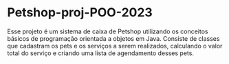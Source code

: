 # Petshop-proj-POO-2023
Esse projeto é um sistema de caixa de Petshop utilizando os conceitos básicos de programação orientada a objetos em Java. Consiste de classes que cadastram os pets e os serviços a serem realizados, calculando o valor total do serviço e criando uma lista de agendamento desses pets.

